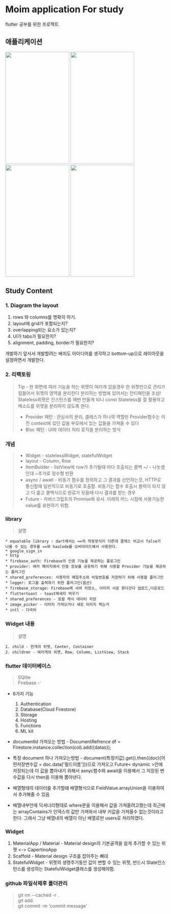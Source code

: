 # Moim application For study

flutter 공부를 위한 프로젝트

## 애플리케이션

<div>
<img src="https://user-images.githubusercontent.com/38070150/85966343-6ecb4800-b9fa-11ea-9dad-e17b52b45ccb.png" width="200" height="350"/>
<img src="https://user-images.githubusercontent.com/38070150/85966655-6aebf580-b9fb-11ea-9c89-2f626ab03a2c.png" width="200" height="350"/>
<img src="https://user-images.githubusercontent.com/38070150/85966693-835c1000-b9fb-11ea-8fe0-dc0cfee13c92.png" width="200" height="350"/>
<img src="https://user-images.githubusercontent.com/38070150/85966697-848d3d00-b9fb-11ea-8c95-6fa504eba575.png" width="200" height="350"/>
</div>

## Study Content

### 1. Diagram the layout

1. rows 와 columns를 명확히 하기.
2. layout에 grid가 포함되는지?
3. overlapping되는 요소가 있는지?
4. UI가 tabs가 필요한지?
5. alignment, padding, border가 필요한지?

개발하기 앞서서 개발할려는 배치도 아이디어를 생각하고 bottom-up으로 레이아웃을 설정하면서 개발한다.

### 2. 리팩토링

> Tip - 한 화면에 여러 기능을 하는 위젯이 여러개 있을경우 한 위젯만으로 관리가 힘들어서 위젯의 영역을 분리한다
분리하는 방법에 있어서는 안티패턴을 조심!
Stateless위젯은 인스턴스를 매번 만들게 되니 const Stateless를 잘 활용하고 메소드를 위젯을 분리하지 않도록 한다.
>
> - Provider 패턴 : 관심사의 분리, 클래스가 하나의 역할만
Provider함수는 이전 context에 있던 값을 부모에서 있는 값들을 가져올 수 있다
> - Bloc 패턴 : UI와 데이터 처리 로직을 분리하는 방식

### 개념

> - Widget - statelessWidget, statefulWidget
> - layout - Column, Row
> - ItemBuilder - listView에 row가 추가될때 마다 호출되는 콜백
~/ - 나눗셈인데 ~추가로 정수형 반환
> - async / await - 비동기 함수를 정의하고 그 결과를 선언하는것, HTTP로 통신할때 일반적으로 비동기로 호출함.
비동기는 함수 호출시 블럭이 되지 않고 다 훝고 콜백식으로 완료가 됫을때 다시 결과를 받는 경우
> - Future - 자바스크립트의 Promise와 유사. 미래의 어느 시점에 사용가능한 value를 표현하기 위함.

### library

> 설명

    * equatable library : dart에서는 ==의 작동방식이 다른데 클래스 비교시 false가 나올 수 있는 경우를 ==와 hasCode를 오버라이드해서 사용한다.
    * google_sign_in
    * http
    * firebase_auth: Firebase의 인증 기능을 제공하는 플로그인
    * provider: 여러 페이지에서 인증 정보를 공유하기 위해 사용할 Provider 기능을 제공하는 플러그인
    * shared_preferences: 사용자의 메일주소와 비밀번호를 저장하기 위해 사용할 플러그인
    * logger: 로그을 출력하기 위한 플러그인(옵션)
    * firebase_storage: Firebase에 서버 저장소, 이미지 서로 왓다갓다 업로드,다운로드
    * fluttertoast - toast메세지 띄우기
    * shared_preferences - 로컬 캐시 데이터 저장
    * image_picker - 이미지 가져오거나 새로 이미지 찍는거
    * intl - 다국어

### Widget 내용

> 설명

    1. child - 한개의 위젯, Center, Container
    2. children - 여러개의 위젯, Row, Column, ListView, Stack

### flutter 데이터베이스

> SQlite\
> Firebase ✅

- 6가지 기능
    1. Authentication
    2. Database(Cloud Firestore)
    3. Storage
    4. Hosting
    5. Functions
    6. ML kit 

- documentId 가져오는 방법 - DocumentRefrence df = Firestore.instance.collection(col).add({datas});
- 특정 document 하나 가져오는방법 - document(특정키값).get().then((doc){어떤저장변수값 = doc.data['필드이름']})으로 가져오고
Future< dynamic >안에 저장되는데 이 값을 뽑아내기 위해서 asnyc함수와 await을 이용해서 그 저장된 변수값을 다시 then을 이용해 뽑아낸다.
- 배열형태의 데이터를 추가할떄 배열형식으로 FieldValue.arrayUnion을 이용하여서 추가해줄 수 있음
- 배열내부안에 딕셔너리형태로 where문을 이용해서 값을 가져올려고했는데 최근에는 arrayContains가 인덱스의 값만 가져와서 내부 키값을 가져올수
없는것이라고한다. 그래서 그냥 배열내의 배열이 아닌 배열로만 users로 처리하였다.

### Widget

1. MaterialApp / Material - Material design의 기본골격을 쉽게 추가할 수 있는 위젯 <-> CapertinoApp
2. Scaffold - Material design 구조를 잡아주는 뼈대
3. StatefulWidget - 위젯의 생명주기동안 값이 변할 수 있는 위젯, 반드시 State인스턴스를 생성하는 StatefulWidget클래스를 생성해야함.

### github 파일삭제후 폴더관리

> git rm --cached -r . \
> git add. \
> git commit -m 'commit message'

